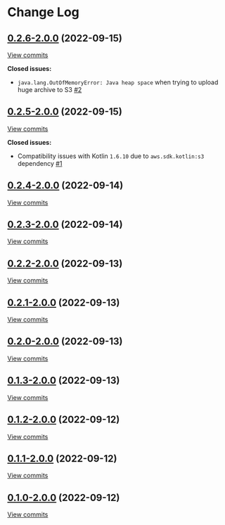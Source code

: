 # Change Log

## [0.2.6\-2.0.0](https://github.com/ArchangelX360/notary-api-kotlin-client/tree/0.2.6-2.0.0) (2022-09-15)
[View commits](https://github.com/ArchangelX360/notary-api-kotlin-client/compare/0.2.5-2.0.0...0.2.6-2.0.0)

**Closed issues:**

- `java.lang.OutOfMemoryError: Java heap space` when trying to upload huge archive to S3 [\#2](https://github.com/ArchangelX360/notary-api-kotlin-client/issues/2)

## [0.2.5\-2.0.0](https://github.com/ArchangelX360/notary-api-kotlin-client/tree/0.2.5-2.0.0) (2022-09-15)
[View commits](https://github.com/ArchangelX360/notary-api-kotlin-client/compare/0.2.4-2.0.0...0.2.5-2.0.0)

**Closed issues:**

- Compatibility issues with Kotlin `1.6.10` due to `aws.sdk.kotlin:s3` dependency [\#1](https://github.com/ArchangelX360/notary-api-kotlin-client/issues/1)

## [0.2.4\-2.0.0](https://github.com/ArchangelX360/notary-api-kotlin-client/tree/0.2.4-2.0.0) (2022-09-14)
[View commits](https://github.com/ArchangelX360/notary-api-kotlin-client/compare/0.2.3-2.0.0...0.2.4-2.0.0)


## [0.2.3\-2.0.0](https://github.com/ArchangelX360/notary-api-kotlin-client/tree/0.2.3-2.0.0) (2022-09-14)
[View commits](https://github.com/ArchangelX360/notary-api-kotlin-client/compare/0.2.2-2.0.0...0.2.3-2.0.0)


## [0.2.2\-2.0.0](https://github.com/ArchangelX360/notary-api-kotlin-client/tree/0.2.2-2.0.0) (2022-09-13)
[View commits](https://github.com/ArchangelX360/notary-api-kotlin-client/compare/0.2.1-2.0.0...0.2.2-2.0.0)


## [0.2.1\-2.0.0](https://github.com/ArchangelX360/notary-api-kotlin-client/tree/0.2.1-2.0.0) (2022-09-13)
[View commits](https://github.com/ArchangelX360/notary-api-kotlin-client/compare/0.2.0-2.0.0...0.2.1-2.0.0)


## [0.2.0\-2.0.0](https://github.com/ArchangelX360/notary-api-kotlin-client/tree/0.2.0-2.0.0) (2022-09-13)
[View commits](https://github.com/ArchangelX360/notary-api-kotlin-client/compare/0.1.3-2.0.0...0.2.0-2.0.0)


## [0.1.3\-2.0.0](https://github.com/ArchangelX360/notary-api-kotlin-client/tree/0.1.3-2.0.0) (2022-09-13)
[View commits](https://github.com/ArchangelX360/notary-api-kotlin-client/compare/0.1.2-2.0.0...0.1.3-2.0.0)


## [0.1.2\-2.0.0](https://github.com/ArchangelX360/notary-api-kotlin-client/tree/0.1.2-2.0.0) (2022-09-12)
[View commits](https://github.com/ArchangelX360/notary-api-kotlin-client/compare/0.1.1-2.0.0...0.1.2-2.0.0)


## [0.1.1\-2.0.0](https://github.com/ArchangelX360/notary-api-kotlin-client/tree/0.1.1-2.0.0) (2022-09-12)
[View commits](https://github.com/ArchangelX360/notary-api-kotlin-client/compare/0.1.0-2.0.0...0.1.1-2.0.0)


## [0.1.0\-2.0.0](https://github.com/ArchangelX360/notary-api-kotlin-client/tree/0.1.0-2.0.0) (2022-09-12)
[View commits](https://github.com/ArchangelX360/notary-api-kotlin-client/compare/4ac92101e816cf8d56292148167818baafac78e6...0.1.0-2.0.0)

